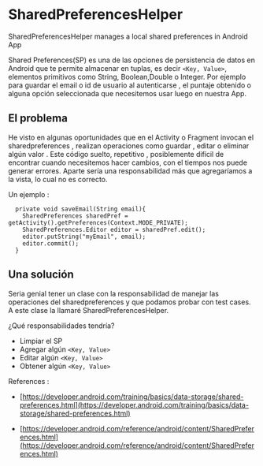 # SharedPreferencesHelper
SharedPreferencesHelper manages a local shared preferences in Android App

Shared Preferences(SP) es una de las opciones de persistencia de datos en Android que te permite almacenar  en tuplas, es decir ``` <Key, Value> ```, elementos  primitivos como String, Boolean,Double o  Integer. Por ejemplo para guardar el email o id de usuario al autenticarse , el puntaje obtenido o alguna opción seleccionada que necesitemos usar luego en nuestra App.

## El problema

He visto en algunas oportunidades que en el Activity o Fragment invocan el sharedpreferences , realizan operaciones como guardar , editar o eliminar algún valor . Este  código suelto, repetitivo , posiblemente difícil de encontrar cuando necesitemos hacer cambios, con el tiempos nos puede generar errores. Aparte sería una responsabilidad más que agregaríamos a la vista, lo cual no es correcto.

Un ejemplo : 
```
  private void saveEmail(String email){
    SharedPreferences sharedPref = getActivity().getPreferences(Context.MODE_PRIVATE);
    SharedPreferences.Editor editor = sharedPref.edit();
    editor.putString("myEmail", email);
    editor.commit();
  }
```

## Una solución

Seria genial tener un clase  con la responsabilidad de manejar las operaciones del sharedpreferences y que podamos probar con test cases. A este clase la llamaré SharedPreferencesHelper. 

¿Qué responsabilidades tendría?
  - Limpiar el SP
  - Agregar algún ``` <Key, Value> ```
  - Editar algún ``` <Key, Value> ```
  - Obtener algún ``` <Key, Value> ```


References :

- [https://developer.android.com/training/basics/data-storage/shared-preferences.html](https://developer.android.com/training/basics/data-storage/shared-preferences.html)

- [https://developer.android.com/reference/android/content/SharedPreferences.html](https://developer.android.com/reference/android/content/SharedPreferences.html)
